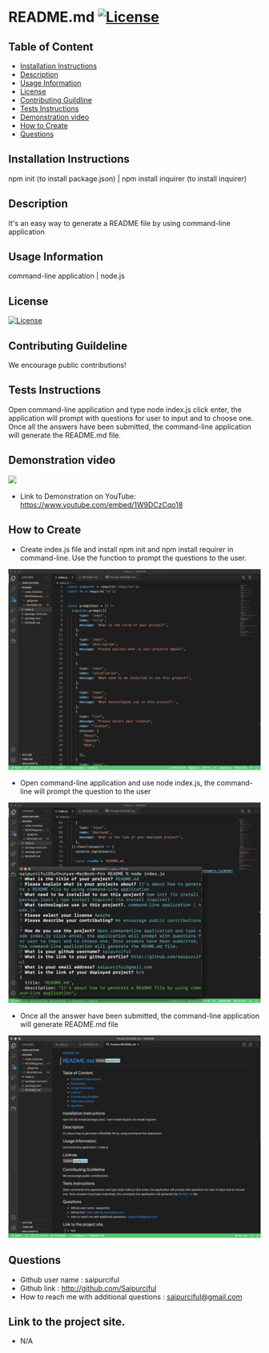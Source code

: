 
# README.md [![License](https://img.shields.io/badge/License-Apache%201.0-lightblue.svg)](https://www.boost.org/LICENSE_1_0.txt)


## Table of Content

* [Installation Instructions](#Installation-Instruction)
* [Description](#Description )
* [Usage Information](#Usage-Information)
* [License](#License)
* [Contributing Guildline](#Contributing-Guildline)
* [Tests Instructions](#Tests-Instructions)
* [Demonstration video](Demonstration-video) 
* [How to Create](#How-to-Create)
* [Questions](#Questions)

## Installation Instructions
npm init (to install package.json) | npm install inquirer (to install inquirer)

## Description
It's an easy way to generate a README file by using command-line application

## Usage Information

command-line application | node.js

## License
[![License](https://img.shields.io/badge/License-Apache%201.0-lightblue.svg)](https://www.boost.org/LICENSE_1_0.txt)

## Contributing Guildeline

We encourage public contributions! 

## Tests Instructions

Open command-line application and type node index.js click enter, the application will prompt with questions for user to input and to choose one. Once all the answers have been submitted, the command-line application will generate the README.md file.

##  Demonstration video

![](https://media.giphy.com/media/tjShNrFPPje3LfNq91/giphy.gif)

* Link to Demonstration on YouTube: https://www.youtube.com/embed/1W9DCzCqo18

## How to Create
  * Create index.js file and install npm init and npm install requirer in command-line. Use the function to prompt the questions to the user.<br>

  ![](1.png)
  

  * Open command-line application and use node index.js, the command-line will prompt the question to the user <br>

  ![](2.png)

  * Once all the answer have been submitted, the command-line application will generate README.md file <br>

  ![](3.png)

## Questions

  * Github user name : saipurciful  
  * Github link : http://github.com/Saipurciful
  * How to reach me with additional questions : saipurciful@gmail.com

## Link to the project site. 
* N/A
